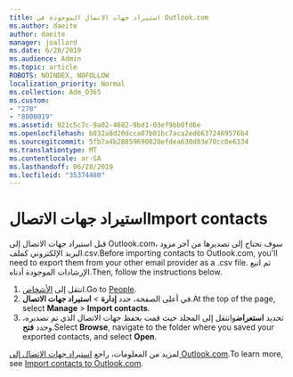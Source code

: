```yaml
---
title: استيراد جهات الاتصال الموجودة في Outlook.com
ms.author: daeite
author: daeite
manager: joallard
ms.date: 6/20/2019
ms.audience: Admin
ms.topic: article
ROBOTS: NOINDEX, NOFOLLOW
localization_priority: Normal
ms.collection: Adm_O365
ms.custom:
- "278"
- "8000019"
ms.assetid: 921c5c7c-9a02-4682-9bd1-03ef9bb0fd6e
ms.openlocfilehash: b032a8d20dcca07b01bc7aca2ed66372469576b4
ms.sourcegitcommit: 5fb7a4b28859690020efdea630d03e70cc0e6334
ms.translationtype: MT
ms.contentlocale: ar-SA
ms.lasthandoff: 06/28/2019
ms.locfileid: "35374480"
---
```

# <a name="import-contacts"></a><span data-ttu-id="33195-102">استيراد جهات الاتصال</span><span class="sxs-lookup"><span data-stu-id="33195-102">Import contacts</span></span>

<span data-ttu-id="33195-103">قبل استيراد جهات الاتصال إلى Outlook.com، سوف تحتاج إلى تصديرها من آخر مزود البريد الإلكتروني كملف.csv.</span><span class="sxs-lookup"><span data-stu-id="33195-103">Before importing contacts to Outlook.com, you'll need to export them from your other email provider as a .csv file.</span></span> <span data-ttu-id="33195-104">ثم اتبع الإرشادات الموجودة أدناه.</span><span class="sxs-lookup"><span data-stu-id="33195-104">Then, follow the instructions below.</span></span>
  
1. <span data-ttu-id="33195-105">انتقل إلى [الأشخاص](https://outlook.live.com/people/).</span><span class="sxs-lookup"><span data-stu-id="33195-105">Go to [People](https://outlook.live.com/people/).</span></span>
2. <span data-ttu-id="33195-106">في أعلى الصفحة، حدد **إدارة** \> **استيراد جهات الاتصال**.</span><span class="sxs-lookup"><span data-stu-id="33195-106">At the top of the page, select **Manage** \> **Import contacts**.</span></span>
3. <span data-ttu-id="33195-107">تحديد **استعراض**وانتقل إلى المجلد حيث قمت بحفظ جهات الاتصال الذي تم تصديره، وحدد **فتح**.</span><span class="sxs-lookup"><span data-stu-id="33195-107">Select **Browse**, navigate to the folder where you saved your exported contacts, and select **Open**.</span></span>

<span data-ttu-id="33195-108">لمزيد من المعلومات، راجع [استيراد جهات الاتصال إلى Outlook.com](https://support.office.com/article/285a3b55-8d93-4ac8-93df-43fffd13b2f1?wt.mc_id=Office_Outlook_com_Alchemy).</span><span class="sxs-lookup"><span data-stu-id="33195-108">To learn more, see [Import contacts to Outlook.com](https://support.office.com/article/285a3b55-8d93-4ac8-93df-43fffd13b2f1?wt.mc_id=Office_Outlook_com_Alchemy).</span></span>